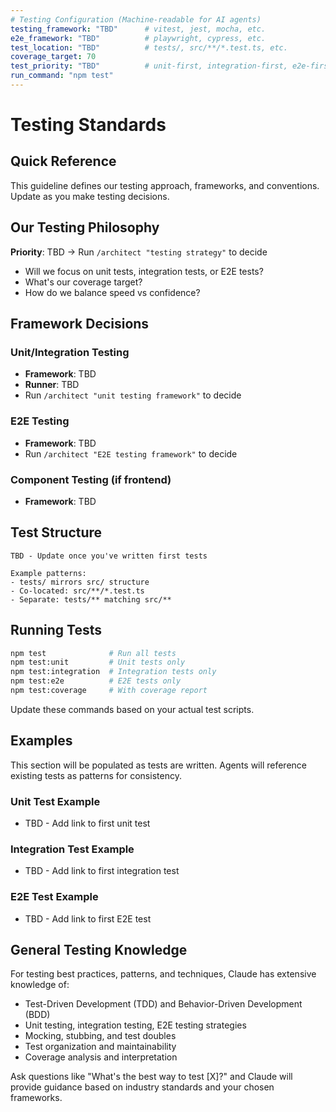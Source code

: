 ```yaml
---
# Testing Configuration (Machine-readable for AI agents)
testing_framework: "TBD"      # vitest, jest, mocha, etc.
e2e_framework: "TBD"          # playwright, cypress, etc.
test_location: "TBD"          # tests/, src/**/*.test.ts, etc.
coverage_target: 70
test_priority: "TBD"          # unit-first, integration-first, e2e-first
run_command: "npm test"
---
```


# Testing Standards

## Quick Reference

This guideline defines our testing approach, frameworks, and conventions. Update as you make testing decisions.

## Our Testing Philosophy

**Priority**: TBD → Run `/architect "testing strategy"` to decide

- Will we focus on unit tests, integration tests, or E2E tests?
- What's our coverage target?
- How do we balance speed vs confidence?

## Framework Decisions

### Unit/Integration Testing
- **Framework**: TBD
- **Runner**: TBD
- Run `/architect "unit testing framework"` to decide

### E2E Testing
- **Framework**: TBD
- Run `/architect "E2E testing framework"` to decide

### Component Testing (if frontend)
- **Framework**: TBD

## Test Structure

```
TBD - Update once you've written first tests

Example patterns:
- tests/ mirrors src/ structure
- Co-located: src/**/*.test.ts
- Separate: tests/** matching src/**
```

## Running Tests

```bash
npm test              # Run all tests
npm test:unit         # Unit tests only
npm test:integration  # Integration tests only
npm test:e2e          # E2E tests only
npm test:coverage     # With coverage report
```

Update these commands based on your actual test scripts.

## Examples

This section will be populated as tests are written. Agents will reference existing tests as patterns for consistency.

### Unit Test Example
- TBD - Add link to first unit test

### Integration Test Example
- TBD - Add link to first integration test

### E2E Test Example
- TBD - Add link to first E2E test

## General Testing Knowledge

For testing best practices, patterns, and techniques, Claude has extensive knowledge of:
- Test-Driven Development (TDD) and Behavior-Driven Development (BDD)
- Unit testing, integration testing, E2E testing strategies
- Mocking, stubbing, and test doubles
- Test organization and maintainability
- Coverage analysis and interpretation

Ask questions like "What's the best way to test [X]?" and Claude will provide guidance based on industry standards and your chosen frameworks.
